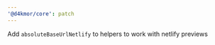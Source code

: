 ```yaml
---
'@d4kmor/core': patch
---
```


Add `absoluteBaseUrlNetlify` to helpers to work with netlify previews
